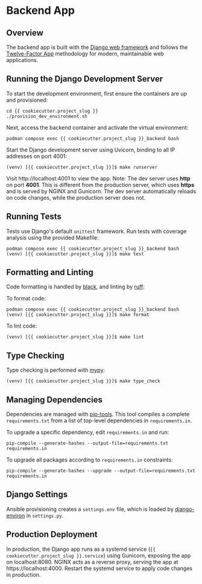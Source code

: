# Backend App

## Overview

The backend app is built with the [Django web framework](https://www.djangoproject.com) and follows the [Twelve-Factor App](https://12factor.net) methodology for modern, maintainable web applications.

## Running the Django Development Server

To start the development environment, first ensure the containers are up and provisioned:

```
cd {{ cookiecutter.project_slug }}
./provision_dev_environment.sh
```

Next, access the backend container and activate the virtual environment:

```
podman compose exec {{ cookiecutter.project_slug }}_backend bash
```

Start the Django development server using Uvicorn, binding to all IP addresses on port 4001:

```
(venv) [{{ cookiecutter.project_slug }}]$ make runserver
```

Visit http://localhost:4001 to view the app. Note: The dev server uses **http** on port **4001**. This is different from the production server, which uses **https** and is served by NGINX and Gunicorn. The dev server automatically reloads on code changes, while the production server does not.

## Running Tests

Tests use Django's default `unittest` framework. Run tests with coverage analysis using the provided Makefile:

```
podman compose exec {{ cookiecutter.project_slug }}_backend bash
(venv) [{{ cookiecutter.project_slug }}]$ make test
```

## Formatting and Linting

Code formatting is handled by [black](https://github.com/psf/black), and linting by [ruff](https://docs.astral.sh/ruff/):

To format code:

```
podman compose exec {{ cookiecutter.project_slug }}_backend bash
(venv) [{{ cookiecutter.project_slug }}]$ make format
```

To lint code:

```
(venv) [{{ cookiecutter.project_slug }}]$ make lint
```

## Type Checking

Type checking is performed with [mypy](https://mypy.readthedocs.io/en/stable/introduction.html):

```
(venv) [{{ cookiecutter.project_slug }}]$ make type_check
```

## Managing Dependencies

Dependencies are managed with [pip-tools](https://github.com/jazzband/pip-tools). This tool compiles a complete `requirements.txt` from a list of top-level dependencies in `requirements.in`.

To upgrade a specific dependency, edit `requirements.in` and run:

```
pip-compile --generate-hashes --output-file=requirements.txt requirements.in
```

To upgrade all packages according to `requirements.in` constraints:

```
pip-compile --generate-hashes --upgrade --output-file=requirements.txt requirements.in
```

## Django Settings

Ansible provisioning creates a `settings.env` file, which is loaded by [django-environ](https://github.com/joke2k/django-environ) in `settings.py`.

## Production Deployment

In production, the Django app runs as a systemd service (`{{ cookiecutter.project_slug }}.service`) using Gunicorn, exposing the app on localhost:8080. NGINX acts as a reverse proxy, serving the app at https://localhost:4000. Restart the systemd service to apply code changes in production.
